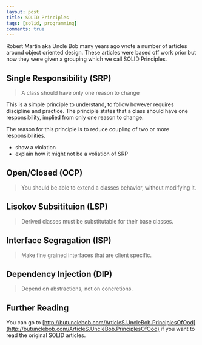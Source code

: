 ```yaml
---
layout: post
title: SOLID Principles
tags: [solid, programming]
comments: true
---
```


Robert Martin aka Uncle Bob many years ago wrote a number of articles around object oriented design. These articles were based off work prior but now they were given a grouping which we call SOLID Principles. 

## Single Responsibility (SRP)
> A class should have only one reason to change

This is a simple principle to understand, to follow however requires discipline and practice. The principle states that a class should have one responsibility, implied from only one reason to change. 

The reason for this principle is to reduce coupling of two or more responsibilities. 

- show a violation
- explain how it might not be a voliation of SRP

## Open/Closed (OCP)

> You should be able to extend a classes behavior, without modifying it.

## Lisokov Subsitituion (LSP)

> Derived classes must be substitutable for their base classes.

## Interface Segragation (ISP)

> Make fine grained interfaces that are client specific.

## Dependency Injection (DIP)

> Depend on abstractions, not on concretions.

## Further Reading
You can go to [http://butunclebob.com/ArticleS.UncleBob.PrinciplesOfOod](http://butunclebob.com/ArticleS.UncleBob.PrinciplesOfOod) if you want to read the original SOLID articles.
